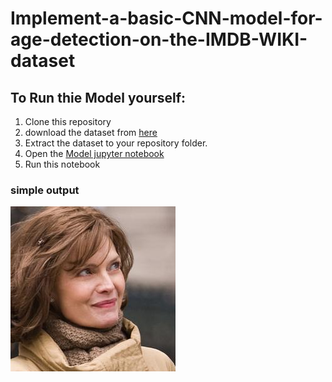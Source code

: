 # Implement-a-basic-CNN-model-for-age-detection-on-the-IMDB-WIKI-dataset
##  To Run thie Model yourself:
1. Clone this repository
2. download the dataset from [here](https://www.kaggle.com/datasets/abhikjha/imdb-wiki-faces-dataset)
3. Extract the dataset to your repository folder.
4. Open the [Model jupyter notebook](https://github.com/KundanKumari/Implement-a-basic-CNN-model-for-age-detection-on-the-IMDB-WIKI-dataset/blob/main/IMDB-WIKI.ipynb)
5. Run this notebook

### simple output
![simple output](https://github.com/KundanKumari/Implement-a-basic-CNN-model-for-age-detection-on-the-IMDB-WIKI-dataset/blob/main/output_image.jpg)
